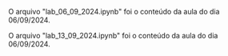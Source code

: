 O arquivo "lab_06_09_2024.ipynb" foi o conteúdo da aula do dia 06/09/2024.

O arquivo "lab_13_09_2024.ipynb" foi o conteúdo da aula do dia 06/09/2024.
